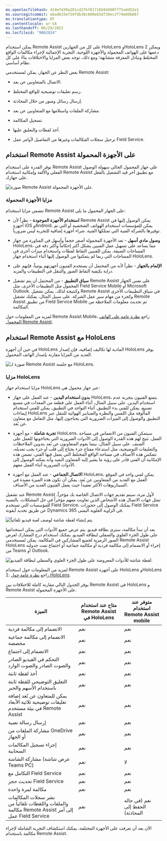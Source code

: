 ```yaml
---
ms.openlocfilehash: 414efd39a201cd27bf81716b94490f775a4d52e1
ms.sourcegitcommit: ebad633ef39fdb38c600e65df39ec2f74e09b867
ms.translationtype: HT
ms.contentlocale: ar-SA
ms.lasthandoff: 06/29/2022
ms.locfileid: "9062924"
---
```

يمكن استخدام Remote Assist على كل من الجهازين HoloLens وHoloLens 2 ويمكن دعمها على الهواتف المحمولة والأجهزة اللوحية. التجربة الإجمالية لإجراء مكالمات الواقع المختلط وتبادل المعرفة متشابهة؛ ومع ذلك، توجد بعض المزايا والاختلافات بناءً على كل نظام أساسي.

بغض النظر عن الجهاز، يمكن لمستخدمي Remote Assist:

-   الاتصال بالمتعاونين عن بعد.

-   رسم تعليقات توضيحية للواقع المختلط.

-   إرسال رسائل وصور من خلال المحادثة.

-   مشاركة الملفات واستلامها مع المتعاونين عن بعد.

-   تسجيل المكالمة.

-   أخذ لقطات والتعليق عليها.

-   ترحيل سجلات المكالمات وغيرها من التفاصيل لأوامر عمل Field Service.


## <a name="use-remote-assist-on-mobile-devices"></a>استخدام Remote Assist على الأجهزة المحمولة

توفر القدرة على استخدام Remote Assist علي جهاز المحمول الحالي سهولة الوصول الفعلي والألفة وإمكانية استخدام Remote Assist مع تطبيق آخر قيد التشغيل بالفعل على جهازك.

![صورة Remote Assist على الأجهزة المحمولة.](../media/unit-3-1.png)

### <a name="mobile-advantages"></a>مزايا الأجهزة المحمولة

تتضمن مزايا استخدام Remote Assist على الجهاز المحمول ما يلي:

-   **استخدام الأجهزة الموجودة** - نظراً لأن Remote Assist يمكن الوصول إليها في أجهزة iOS وAndroid، يمكن للمؤسسات استخدام الهواتف الشخصية أو التي تم توفيرها بالشركة الفنية التي تمتلكها الفنية. شراء أجهزة إضافية للتجربة ليس ضرورياً.

-   **وصول مادي أسهل** - تعد الأجهزة المحمولة أصغر حجماً وأسهل في المناورة من جهاز HoloLens، مما يساعد على تسهيل عمل الفنيين بشكل أكثر إحكاماً وأكثر دقة في المساحات الضيقة.
    يمكن للفنيين التقاط لقطات واستخدام ميزات أخرى في المساحات التي ربما لم يتمكنوا من الوصول إليها أثناء استخدام جهاز HoloLens.

-   **الإلمام بالجهاز** - نظراً لأنه من المحتمل أن يستخدم الفنيون أجهزتهم يومياً، فإنهم على دراية بكيفية التقاط الصور والتنقل في التطبيقات والمزيد.

-   **سياق التطبيق** - من المحتمل أن يتم تشغيل Remote Assist على نفس الجهاز المحمول مثل التطبيقات الأخرى، مثل Field Service Mobile أو Microsoft Outlook. وكنتيجة لذلك، يمكن تشغيل Remote Assist في سياق التطبيقات الأخرى وكجزء من مهام سير عمل الشركة. على سبيل المثال، يمكنك تشغيل Remote Assist من تطبيق Field Service Mobile ثم تحديث معلومات الملاحظة من المكالمة.

لمزيد من المعلومات حول Remote Assist Mobile، راجع [نظرة عامة على الهاتف المحمول Remote Assist](/dynamics365/mixed-reality/remote-assist/mobile-app/remote-assist-mobile-overview).

## <a name="use-remote-assist-with-hololens"></a>استخدام Remote Assist مع HoloLens

في حين أن أجهزة HoloLens المادية لها تكاليف إضافية، فإن إصدار HoloLens يوفر العديد من المزايا مقارنة بإصدار الهاتف المحمول.

![صورة لـ Remote Assist مع جلسة HoloLens.](../media/unit-3-2.jpg)

### <a name="hololens-advantages"></a>مزايا HoloLens

مزايا استخدام جهاز HoloLens عبر جهاز محمول هي:

-   **بدون استخدام اليدين** - عند العمل على جهاز HoloLens، يتمتع الفنيون بتجربة عدم استخدام اليدين. على سبيل المثال، أثناء العمل على قطعة من المعدات في مصنع تصنيع، يمكن للفني بدء التطبيق. أثناء التواجد في التطبيق، يمكن للفني استخدام إيماءات HoloLens المألوفة مثل اللمس والنظرة والصنابير الهوائية للتنقل عبر التطبيق والوصول إلى الميزات الضرورية التي يحتاجون إليها، مثل التعامل مع متعاون عن بُعد.

-   **تجربة شاملة** - مع أجهزة HoloLens، سيتمكن الفنيون من الانغماس في مساحة العمل. تتيح لهم هذه القدرة الوصول إلى الأدوات الضرورية التي يحتاجونها للعمل على الصنف. على سبيل المثال، بينما يقوم المتعاونون عن بُعد بتدوين الملاحظات والتعليقات التوضيحية، مثل استدعاء مفتاح جزء يحتاج إلى قلب أو جزء يجب تعديله، تنعكس هذه الأصناف في مساحة الواقع المختلط التي يعمل فيها الفني.
    تضمن هذه الإمكانية أن الفني قادر على رؤية ما يشير إليه المتعاون البعيد وأنه يمكنه الوصول إلى الأدوات الضرورية أثناء العمل معهم.

-   **الاتصال الجماعي** - عند العمل مع أجهزة HoloLens، يمكن لفني واحد في الموقع العمل مع العديد من المتعاونين عن بُعد. يمكن أن تكون هذه الميزة مفيدة في السيناريوهات الأكثر تعقيداً حيث يعمل الفنيون العديد من الأصناف. 


عند تشغيل Remote Assist لأول مرة، سيتم تقديم جهات الاتصال الخاصة بك مؤخراً. تمثل جهات الاتصال هذه الأشخاص الذين تعاونت معهم مؤخراً في حل المشكلات. بالنسبة للمؤسسات التي تستخدم Field Service، يمكنك الوصول إلى حجوزات Field Service عن طريق تحديد أيقونة Dynamics 365 في الزاوية العلوية اليمنى.

![يتم إنشاء لقطة شاشة لوصف لعبة فيديو تلقائياً](../media/hololens-experience.png)

بعد أن تبدأ مكالمة، سترى بطاقة فيديو. يتم عرض جميع الأدوات التي يمكن استخدامها على طول الجزء العلوي والسفلي لبطاقة الفيديو. يمكنك استخدام درج المشارك لعرض الصور الرمزية لجميع المشاركين في المكالمة. يمكن لمستخدمي Remote Assist HoloLens إجراء أو الانضمام إلى مكالمة فردية أو مكالمة جماعية أو اجتماع تمت جدولته من Teams أو Outlook.

![لقطة شاشة للأدوات المعروضة على طول الجزء العلوي والسفلي لبطاقة الفيديو.](../media/assist-3-2.png)

لمزيد من المعلومات حول استخدام Remote Assist على أجهزة HoloLens وHoloLens 2، راجع [نظرة عامة حول HoloLens](/dynamics365/mixed-reality/remote-assist/overview-hololens).

يوفر الجدول التالي مقارنة كاملة للاختلافات بين Remote Assist في HoloLens و Remote Assist على الأجهزة المحمولة. 

| الميزة                                                                                                                     | متاح عند استخدام Remote Assist في HoloLens | متوفر عند استخدام Remote Assist mobile |
|-----------------------------------------------------------------------------------------------------------------------------|-------------------------------------------------------|--------------------------------------------------|
| الانضمام إلى مكالمة فردية                                                                                       | نعم                                                   | نعم                                              |
| الانضمام إلى مكالمة جماعية مخصصة                                                                                                   | نعم                                                   | نعم                                               |
| الانضمام إلى اجتماع                                                                                                              | نعم                                                   | نعم                                               |
| التحكم في الفيديو الصادر والصوت الصادر والصوت الوارد                                                           | نعم                                                   | نعم                                              |
| أخذ لقطة ثابتة                                                                                                       | نعم                                                   | نعم                                              |
| التعليق التوضيحي للقطة ثابتة باستخدام الأسهم والحبر                                                                         | نعم                                                    | نعم                                              |
| يمكن للمتعاون عن بُعد إضافة تعليقات توضيحية ثلاثية الأبعاد في بيئة مستخدم Remote Assist                                       | نعم                                                   | نعم                                              |
| إرسال رسالة نصية                                                                                                         | نعم                                                   | نعم                                              |
| مشاركة الملفات من OneDrive أو الجهاز                                                                                  | نعم                                                   | نعم                                              |
| إجراء تسجيل المكالمات السحابية                                                                                      | نعم                                                   | نعم                                              |
| مشاركة الشاشة (عرض شاشة Teams PC)                                                                                  | نعم                                                   | لا                                               |
| التكامل مع Field Service                                                                                    | نعم                                                   | نعم                                              |
| تحديث حجز Field Service                                                                                                | نعم                                                   | نعم                                               |
| مكالمة لمرة واحدة                                                                                                               | نعم                                                   | نعم                                               |
| نشر سجلات المكالمات والملفات واللقطات تلقائياً من مكالمة Remote Assist إلى أمر عمل Field Service | نعم                                                   | نعم (في حاله الحفظ إلى المحادثة)                        |

الآن بعد أن تعرفت على الأجهزة المختلفة، يمكنك استكشاف التجربة الشاملة لإجراء مكالمة باستخدام Remote Assist.
